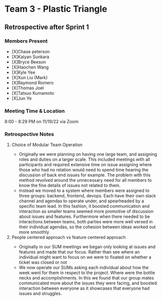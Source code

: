 # Team 3 - Plastic Triangle

## **Retrospective after Sprint 1**

### **Members Present**

- [X]Chase peterson
- [X]Kalyan Sunkara
- [X]Bryce Beeson
- [X]Haochen Wang
- [X]Kyle Yee
- [X]Xun Liu (Mark)
- [X]Raymond Romero
- [X]Thomas Joel
- [X]Tatsuo Kumamoto
- [X]Jun Ye

### **Meeting Time & Location**

8:00 - 8:29 PM on 11/19/22 via Zoom

### **Retrospective Notes**

<ol>
    <li>Choice of Modular Team Operation</li>
        <ul>
            <li>Originally we were planning on having one large team, and assigning roles and duties on a larger scale. This included meetings with all participants and required extensive time on issue assigning where those who had no relation would need to spend time hearing the discussion of back end issues for example.
            The problem with this method revolved around the unnecessary need for all members to know the fine details of issues not related to them.</li>
            <li>Instead we moved to a system where members were assigned to three groups: backend, frontend, devops. Each have their own slack channel and agendas to operate under, and spearheaded by a specific team lead.
            In this fashion, it boosted communication and interaction as smaller teams seemed more promotive of discussion about issues and features. Furthermore when there needed to be interactions between teams, both parties were more well versed in their individual agendas, so the cohesion between ideas worked out more smoothly</li>
        </ul>
    <li>People centered approach vs feature centered approach </li>
        <ul>
            <li>Originally in our  SUM meetings we began only looking at issues and features and made that our focus. Rather than see where an individual might want to focus on we were to fixated on whether a ticket was closed or not</li>
            <li>We now operate our SUMs asking each individual about how the week went for them in respect to the project. Where were the bottle necks and accomplishments. In this we found that our group mates communicated more about the issues they were facing, and boosted interaction between everyone as it showcases that everyone had issues and struggles.</li>
        </ul>
</ol>
